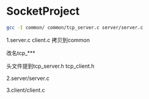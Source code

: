 # SocketProject

```bash
gcc -I common/ common/tcp_server.c server/server.c 

```

1.server.c	client.c	拷贝到common

改名tcp_***

头文件提到tcp_server.h	tcp_client.h

2.server/server.c

3.client/client.c